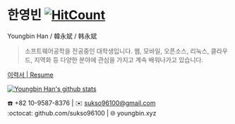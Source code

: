 # 한영빈  [![HitCount](http://hits.dwyl.com/sukso96100/sukso96100.svg)](http://hits.dwyl.com/sukso96100/sukso96100)

Youngbin Han / 韓永斌 / 韩永斌

> 소프트웨어공학을 전공중인 대학생입니다. 웹, 모바일, 오픈소스, 리눅스, 클라우드, 지역화 등 다양한 분야에 관심을 가지고 계속 배워나가고 있습니다.  

[이력서 | Resume](https://www.notion.so/youngbinhan/Resume-e2d048fead9a405fbfa985d30761de76)

[![Youngbin Han's github stats](https://github-readme-stats.vercel.app/api?username=sukso96100)](https://github.com/anuraghazra/github-readme-stats)

☎️ +82 10-9587-8376 | ✉️ sukso96100@gmail.com   
:octocat: github.com/sukso96100 | 🌐 youngbin.xyz
